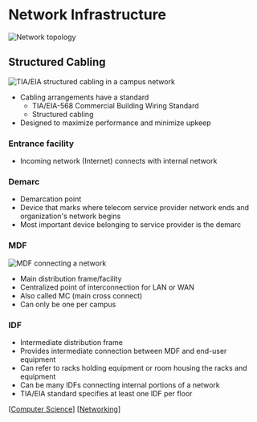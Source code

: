 # Network Infrastructure

![Network topology](/assets/second-brain/2020-09-14-10-20-59.png)

## Structured Cabling

![TIA/EIA structured cabling in a campus network](/assets/second-brain/2020-09-14-09-39-50.png)

- Cabling arrangements have a standard
  - TIA/EIA-568 Commercial Building Wiring Standard
  - Structured cabling
- Designed to maximize performance and minimize upkeep

### Entrance facility

- Incoming network (Internet) connects with internal network

### Demarc

- Demarcation point
- Device that marks where telecom service provider network ends and organization's network begins
- Most important device belonging to service provider is the demarc

### MDF

![MDF connecting a network](/assets/second-brain/2020-09-14-10-35-13.png)

- Main distribution frame/facility
- Centralized point of interconnection for LAN or WAN
- Also called MC (main cross connect)
- Can only be one per campus

### IDF

- Intermediate distribution frame
- Provides intermediate connection between MDF and end-user equipment
- Can refer to racks holding equipment or room housing the racks and equipment
- Can be many IDFs connecting internal portions of a network
- TIA/EIA standard specifies at least one IDF per floor

[[Computer Science]] [[Networking]]

[//begin]: # "Autogenerated link references for markdown compatibility"
[Computer Science]: computer-science "Computer Science"
[Networking]: networking "Networking"
[//end]: # "Autogenerated link references"
